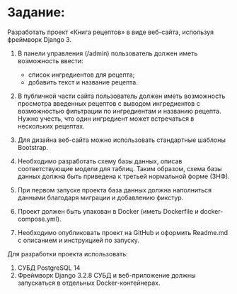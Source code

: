 # Задание:

Разработать проект «Книга рецептов» в виде веб-сайта, используя фреймворк Django 3.

1. В панели управления (/admin) пользователь должен иметь возможность ввести:
    * список ингредиентов для рецепта;
    * добавить текст и название рецепта.

2. В публичной части сайта пользователь должен иметь возможность просмотра введенных рецептов с выводом ингредиентов с возможностью фильтрации по ингредиентам и названию рецепта. Нужно учесть, что один ингредиент может встречаться в нескольких рецептах.
3. Для дизайна веб-сайта можно использовать стандартные шаблоны Bootstrap.
4. Необходимо разработать схему базы данных, описав соответствующие модели для таблиц. Таким образом, схема базы данных должна быть приведена к третьей нормальной форме (3НФ).
5. При первом запуске проекта база данных должна наполниться данными благодаря миграции и добавлению фикстур.
6. Проект должен быть упакован в Docker (иметь Dockerfile и docker-compose.yml).
7. Необходимо опубликовать проект на GitHub и оформить Readme.md с описанием и инструкцией по запуску.

Для разработки проекта использовать:
1. СУБД PostgreSQL 14
2. Фреймворк Django 3.2.8
СУБД и веб-приложение должны запускаться в отдельных Docker-контейнерах.